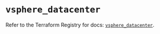 # `vsphere_datacenter`

Refer to the Terraform Registry for docs: [`vsphere_datacenter`](https://registry.terraform.io/providers/hashicorp/vsphere/2.7.0/docs/resources/datacenter).
